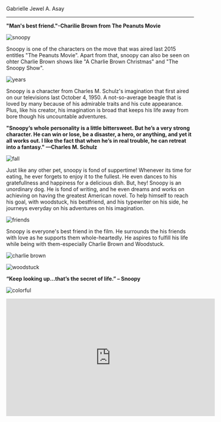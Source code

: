 
Gabrielle Jewel A. Asay
- - -
**"Man's best friend."-Charilie Brown from The Peanuts Movie**

![snoopy](https://www.itl.cat/pngfile/big/33-338291_wallpaper-snoopy-y-charlie-brown-peanuts-movie.jpg.jpg)

Snoopy is one of the characters on the move that was aired last 2015 entitles "The Peanuts Movie". Apart from that, snoopy can also be seen on ohter Charlie Brown shows like "A Charlie Brown Christmas" and "The Snoopy Show".

![years](https://i.pinimg.com/originals/9e/56/8e/9e568ecc08512f266297ba519efde063.jpg)

Snoopy is a character from Charles M. Schulz's imagination that first aired on our televisions last October 4, 1950. A not-so-average beagle that is loved by many because of his admirable traits and his cute appearance. Plus, like his creator, his imagination is broad that keeps his life away from bore though his uncountable adventures. 

**"Snoopy’s whole personality is a little bittersweet. But he’s a very strong character. He can win or lose, be a disaster, a hero, or anything, and yet it all works out. I like the fact that when he’s in real trouble, he can retreat into a fantasy." —Charles M. Schulz**

![fall](https://www.mrmovie-review.com/wp-content/uploads/2015/03/the-peanuts-movie-2015-snoopy-header-image.jpg?x26928.jpg)

Just like any other pet, snoopy is fond of suppertime! Whenever its time for eating, he ever forgets to enjoy it to the fullest. He even dances to his gratefullness and happiness for a delicious dish. But, hey! Snoopy is an unordinary dog. He is fond of writing, and he even dreams and works on achieving on having the greatest American novel. To help himself to reach his goal, with woodstuck, his bestfriend, and his typewriter on his side, he journeys everyday on his adventures on his imagination.

![friends](https://stylecaster.com/wp-content/uploads/2022/12/Who_Are_You_Charlie_Brown_Photo_0116.jpg.photo_modal_show_home_large_2x.jpg?w=600&h=337&crop=1.jpg)

Snoopy is everyone's best friend in the film. He surrounds the his friends with love as he supports them whole-heartedly. He aspires to fulfill his life while being with them-especially Charlie Brown and Woodstuck.

![charlie brown](https://i.pinimg.com/736x/0e/64/72/0e6472c9bf3bdd323cd0349d7f0bdec2.jpg)

![woodstuck](https://www.usatoday.com/gcdn/-mm-/e72b5a28840aac2652ed27cfdbc7b968e62dff15/c=65-0-2936-1622/local/-/media/2015/11/05/USATODAY/USATODAY/635823302287893796-pub-058-070m-181-4K-UniversalColor-WB.jpg?width=700&height=396&fit=crop&format=pjpg&auto=webp.jpg)

**“Keep looking up…that’s the secret of life.” – Snoopy**

![colorful](https://i.pinimg.com/564x/9e/84/3f/9e843f33aeb7d874b29c49275492b762.jpg)

<iframe width="560" height="315" src="https://www.youtube.com/embed/-XmV3zGifOE?si=ez1LN-EddgENztF7" title="YouTube video player" frameborder="0" allow="accelerometer; autoplay; clipboard-write; encrypted-media; gyroscope; picture-in-picture; web-share" allowfullscreen></iframe>
